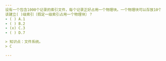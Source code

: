 ```yaml
---
设有一个包含1000个记录的索引文件，每个记录正好占用一个物理块。一个物理块可以存放10个索引表目。建立索引时，一个物理块应有一个索引表目，试问该文件至少应
该建立( )级索引〔假定一级索引占用一个物理块〕？
- ( ) A.1 
- ( ) B.2 
- (x) C.3 
- ( ) D.7

> 知识点：文件系统。
> C

---
```

